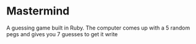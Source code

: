 # Mastermind
A guessing game built in Ruby. The computer comes up with a 5 random pegs and gives you 7 guesses to get it write
